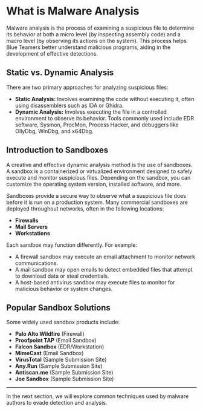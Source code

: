# What is Malware Analysis

Malware analysis is the process of examining a suspicious file to determine its behavior at both a micro level (by inspecting assembly code) and a macro level (by observing its actions on the system). This process helps Blue Teamers better understand malicious programs, aiding in the development of effective detections.

## Static vs. Dynamic Analysis

There are two primary approaches for analyzing suspicious files:

- **Static Analysis:** Involves examining the code without executing it, often using disassemblers such as IDA or Ghidra.
- **Dynamic Analysis:** Involves executing the file in a controlled environment to observe its behavior. Tools commonly used include EDR software, Sysmon, ProcMon, Process Hacker, and debuggers like OllyDbg, WinDbg, and x64Dbg.

## Introduction to Sandboxes

A creative and effective dynamic analysis method is the use of sandboxes. A sandbox is a containerized or virtualized environment designed to safely execute and monitor suspicious files. Depending on the sandbox, you can customize the operating system version, installed software, and more.

Sandboxes provide a secure way to observe what a suspicious file does before it is run on a production system. Many commercial sandboxes are deployed throughout networks, often in the following locations:

- **Firewalls**
- **Mail Servers**
- **Workstations**

Each sandbox may function differently. For example:

- A firewall sandbox may execute an email attachment to monitor network communications.
- A mail sandbox may open emails to detect embedded files that attempt to download data or steal credentials.
- A host-based antivirus sandbox may execute files to monitor for malicious behavior or system changes.

## Popular Sandbox Solutions

Some widely used sandbox products include:

- **Palo Alto Wildfire** (Firewall)
- **Proofpoint TAP** (Email Sandbox)
- **Falcon Sandbox** (EDR/Workstation)
- **MimeCast** (Email Sandbox)
- **VirusTotal** (Sample Submission Site)
- **Any.Run** (Sample Submission Site)
- **Antiscan.me** (Sample Submission Site)
- **Joe Sandbox** (Sample Submission Site)

---

In the next section, we will explore common techniques used by malware authors to evade detection and analysis.
